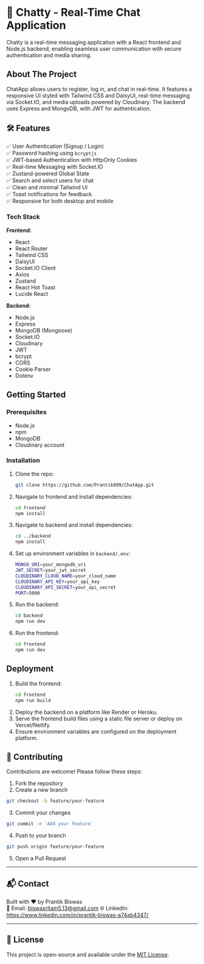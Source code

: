 # 💬 Chatty - Real-Time Chat Application

Chatty is a real-time messaging application with a React frontend and Node.js backend, enabling seamless user communication with secure authentication and media sharing.

## About The Project
ChatApp allows users to register, log in, and chat in real-time. It features a responsive UI styled with Tailwind CSS and DaisyUI, real-time messaging via Socket.IO, and media uploads powered by Cloudinary. The backend uses Express and MongoDB, with JWT for authentication.

## 🛠️ Features

✅ User Authentication (Signup / Login)  
✅ Password hashing using `bcryptjs`  
✅ JWT-based Authentication with HttpOnly Cookies  
✅ Real-time Messaging with Socket.IO  
✅ Zustand-powered Global State  
✅ Search and select users for chat  
✅ Clean and minimal Tailwind UI  
✅ Toast notifications for feedback  
✅ Responsive for both desktop and mobile 

### Tech Stack
**Frontend:**
- React
- React Router
- Tailwind CSS
- DaisyUI
- Socket.IO Client
- Axios
- Zustand
- React Hot Toast
- Lucide React

**Backend:**
- Node.js
- Express
- MongoDB (Mongoose)
- Socket.IO
- Cloudinary
- JWT
- bcrypt
- CORS
- Cookie Parser
- Dotenv

## Getting Started

### Prerequisites
- Node.js
- npm
- MongoDB
- Cloudinary account

### Installation
1. Clone the repo:
   ```sh
   git clone https://github.com/Prantik009/ChatApp.git
   ```
2. Navigate to frontend and install dependencies:
   ```sh
   cd frontend
   npm install
   ```
3. Navigate to backend and install dependencies:
   ```sh
   cd ../backend
   npm install
   ```
4. Set up environment variables in `backend/.env`:
   ```sh
   MONGO_URI=your_mongodb_uri
   JWT_SECRET=your_jwt_secret
   CLOUDINARY_CLOUD_NAME=your_cloud_name
   CLOUDINARY_API_KEY=your_api_key
   CLOUDINARY_API_SECRET=your_api_secret
   PORT=5000
   ```
5. Run the backend:
   ```sh
   cd backend
   npm run dev
   ```
6. Run the frontend:
   ```sh
   cd frontend
   npm run dev
   ```

## Deployment
1. Build the frontend:
   ```sh
   cd frontend
   npm run build
   ```
2. Deploy the backend on a platform like Render or Heroku.
3. Serve the frontend build files using a static file server or deploy on Vercel/Netlify.
4. Ensure environment variables are configured on the deployment platform.


## 🤝 Contributing

Contributions are welcome! Please follow these steps:

1. Fork the repository  
2. Create a new branch  
```bash
git checkout -b feature/your-feature
```
3. Commit your changes  
```bash
git commit -m 'Add your feature'
```
4. Push to your branch  
```bash
git push origin feature/your-feature
```
5. Open a Pull Request

---

## 📬 Contact

Built with ❤️ by Prantik Biswas  
📧 Email: biswasritam5.13@gmail.com 
🌐 LinkedIn: https://www.linkedin.com/in/prantik-biswas-a74ab4347/

---

## 📄 License

This project is open-source and available under the [MIT License](LICENSE).
